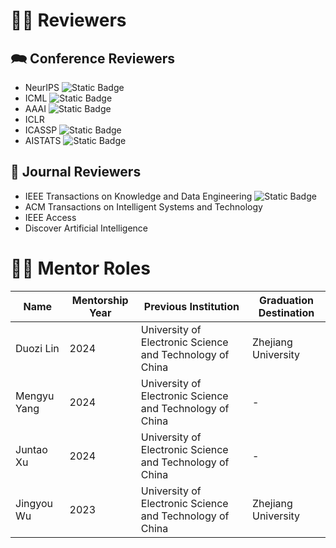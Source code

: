 # ✍🏻 Reviewers

## 🗪 Conference Reviewers

- NeurIPS ![Static Badge](https://img.shields.io/badge/CCF_A-EF413D)
- ICML ![Static Badge](https://img.shields.io/badge/CCF_A-EF413D)
- AAAI ![Static Badge](https://img.shields.io/badge/CCF_A-EF413D)
- ICLR
- ICASSP ![Static Badge](https://img.shields.io/badge/CCF_B-F08122)
- AISTATS ![Static Badge](https://img.shields.io/badge/CCF_C-00843D)

## 📰 Journal Reviewers

- IEEE Transactions on Knowledge and Data Engineering ![Static Badge](https://img.shields.io/badge/CCF_A-EF413D)
- ACM Transactions on Intelligent Systems and Technology
- IEEE Access
- Discover Artificial Intelligence

# 🧑‍🏫 Mentor Roles

| Name        | Mentorship Year | Previous Institution                                     | Graduation Destination |
| ----------- | --------------- | -------------------------------------------------------- | ---------------------- |
| Duozi Lin   | 2024            | University of Electronic Science and Technology of China | Zhejiang University    |
| Mengyu Yang | 2024            | University of Electronic Science and Technology of China | -                      |
| Juntao Xu   | 2024            | University of Electronic Science and Technology of China | -                      |
| Jingyou Wu  | 2023            | University of Electronic Science and Technology of China | Zhejiang University    |
